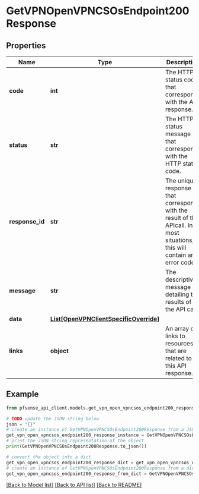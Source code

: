 # GetVPNOpenVPNCSOsEndpoint200Response


## Properties

Name | Type | Description | Notes
------------ | ------------- | ------------- | -------------
**code** | **int** | The HTTP status code that corresponds with the API response. | [optional] [default to 200]
**status** | **str** | The HTTP status message that corresponds with the HTTP status code. | [optional] [default to 'ok']
**response_id** | **str** | The unique response ID that corresponds with the result of the APIcall. In most situations, this will contain an error code. | [optional] 
**message** | **str** | The descriptive message detailing the results of the API call. | [optional] 
**data** | [**List[OpenVPNClientSpecificOverride]**](OpenVPNClientSpecificOverride.md) |  | [optional] 
**links** | **object** | An array of links to resources that are related to this API response. | [optional] 

## Example

```python
from pfsense_api_client.models.get_vpn_open_vpncsos_endpoint200_response import GetVPNOpenVPNCSOsEndpoint200Response

# TODO update the JSON string below
json = "{}"
# create an instance of GetVPNOpenVPNCSOsEndpoint200Response from a JSON string
get_vpn_open_vpncsos_endpoint200_response_instance = GetVPNOpenVPNCSOsEndpoint200Response.from_json(json)
# print the JSON string representation of the object
print(GetVPNOpenVPNCSOsEndpoint200Response.to_json())

# convert the object into a dict
get_vpn_open_vpncsos_endpoint200_response_dict = get_vpn_open_vpncsos_endpoint200_response_instance.to_dict()
# create an instance of GetVPNOpenVPNCSOsEndpoint200Response from a dict
get_vpn_open_vpncsos_endpoint200_response_from_dict = GetVPNOpenVPNCSOsEndpoint200Response.from_dict(get_vpn_open_vpncsos_endpoint200_response_dict)
```
[[Back to Model list]](../README.md#documentation-for-models) [[Back to API list]](../README.md#documentation-for-api-endpoints) [[Back to README]](../README.md)


